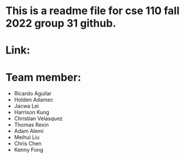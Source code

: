 # This is a readme file for cse 110 fall 2022 group 31 github.  
# Link:  
# Team member:  
<ul>
  <li>Ricardo Aguilar</li> 
  <li>Holden Adamec</li>
<li>Jacwa Lei</li>  
<li>Harrison Kung</li>  
<li>Christian Velasquez</li>  
<li>Thomas Rexin</li>  
<li>Adam Alemi</li>  
<li>Meihui Liu</li>  
<li>Chris Chen</li>  
<li>Kenny Fong</li>  
</ul>
